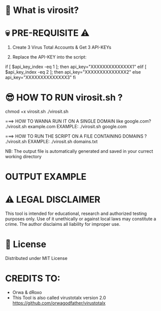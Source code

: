 # 🧠 What is virosit?


# 💀 PRE-REQUISITE ⚠︎
1. Create 3 Virus Total Accounts & Get 3 API-KEYs
   
2.  Replace the API-KEY into the script:

if [ $api_key_index -eq 1 ]; then
    api_key="XXXXXXXXXXXXXX1"
elif [ $api_key_index -eq 2 ]; then
    api_key="XXXXXXXXXXXXXX2"
else
    api_key="XXXXXXXXXXXXXX3"
fi

# 😎 HOW TO RUN virosit.sh ?
  chmod +x virosit.sh
  ./virosit.sh

===> HOW TO WANNA RUN IT ON A SINGLE DOMAIN like google.com?
  ./virosit.sh example.com
  EXAMPLE:
  ./virosit.sh google.com

===> HOW TO RUN THE SCRIPT ON A FILE CONTAINING DOMAINS ?
  ./virosit.sh <file>
  EXAMPLE: ./virosit.sh domains.txt

NB: The output file is automatically generated and saved in your currect working directory

# OUTPUT EXAMPLE

# ⚠️ LEGAL DISCLAIMER
This tool is intended for educational, research and authorized testing purposes only.
Use of it unethically or against local laws may constitute a crime.
The author disclaims all liability for improper use.

# 📜 License
Distributed under MIT License

# CREDITS TO:
- Orwa & dRoxo
- This Tool is also called virustotalx version 2.0 https://github.com/orwagodfather/virustotalx

  
